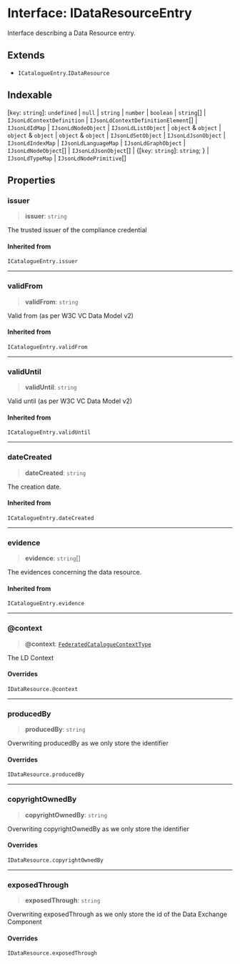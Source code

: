 # Interface: IDataResourceEntry

Interface describing a Data Resource entry.

## Extends

- `ICatalogueEntry`.`IDataResource`

## Indexable

\[`key`: `string`\]: `undefined` \| `null` \| `string` \| `number` \| `boolean` \| `string`[] \| `IJsonLdContextDefinition` \| `IJsonLdContextDefinitionElement`[] \| `IJsonLdIdMap` \| `IJsonLdNodeObject` \| `IJsonLdListObject` \| `object` & `object` \| `object` & `object` \| `object` & `object` \| `IJsonLdSetObject` \| `IJsonLdJsonObject` \| `IJsonLdIndexMap` \| `IJsonLdLanguageMap` \| `IJsonLdGraphObject` \| `IJsonLdNodeObject`[] \| `IJsonLdJsonObject`[] \| \{[`key`: `string`]: `string`; \} \| `IJsonLdTypeMap` \| `IJsonLdNodePrimitive`[]

## Properties

### issuer

> **issuer**: `string`

The trusted issuer of the compliance credential

#### Inherited from

`ICatalogueEntry.issuer`

***

### validFrom

> **validFrom**: `string`

Valid from (as per W3C VC Data Model v2)

#### Inherited from

`ICatalogueEntry.validFrom`

***

### validUntil

> **validUntil**: `string`

Valid until (as per W3C VC Data Model v2)

#### Inherited from

`ICatalogueEntry.validUntil`

***

### dateCreated

> **dateCreated**: `string`

The creation date.

#### Inherited from

`ICatalogueEntry.dateCreated`

***

### evidence

> **evidence**: `string`[]

The evidences concerning the data resource.

#### Inherited from

`ICatalogueEntry.evidence`

***

### @context

> **@context**: [`FederatedCatalogueContextType`](../type-aliases/FederatedCatalogueContextType.md)

The LD Context

#### Overrides

`IDataResource.@context`

***

### producedBy

> **producedBy**: `string`

Overwriting producedBy as we only store the identifier

#### Overrides

`IDataResource.producedBy`

***

### copyrightOwnedBy

> **copyrightOwnedBy**: `string`

Overwriting copyrightOwnedBy as we only store the identifier

#### Overrides

`IDataResource.copyrightOwnedBy`

***

### exposedThrough

> **exposedThrough**: `string`

Overwriting exposedThrough as we only store the id of the Data Exchange Component

#### Overrides

`IDataResource.exposedThrough`
